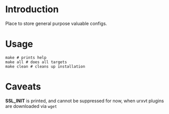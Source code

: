 # Introduction

Place to store general purpose valuable configs.

# Usage

```
make # prints help
make all # does all targets
make clean # cleans up installation
```

# Caveats

__SSL_INIT__ is printed, and cannot be suppressed for now, when urxvt plugins are downloaded via `wget`
